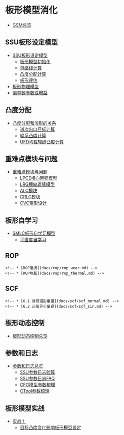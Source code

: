 # 板形模型消化

* [GSM总览](docs/anatomy/gsm_anatomy.md)

## SSU板形设定模型

* [SSU板形设定模型](docs/ssu/ssu_overview.md)
    * [板形模型初始化](docs/ssu/ssu_init.md)
    * [包络线计算](docs/ssu/ssu_env.md)
    * [凸度分配计算](docs/ssu/ssu_alc.md)
    * [板形评估](docs/ssu/ssu_elv.md)
* [板形物理模型](docs/ssu/ssu_physical_model.md)
* [偏导数参数或增益](docs/ssu/ssu_xfer_func.md)

## 凸度分配

* [凸度分配和浪形的关系](docs/allocation/allocation_overview.md)
    * [道次出口目标计算](docs/allocation/delivery_pass_targets.md)
    * [辊系凸度计算](docs/allocation/roll_stack_crowns.md)
    * [UFD均载辊缝凸度计算](docs/allocation/UFD_calc.md)
    <!-- * [2.4 CVC等效凸度计算](docs/allocation/roll_grnd_calc.md) -->
    <!-- * [2.5 窜辊设定计算](docs/allocation/pos_shft_actuator.md) -->
    <!-- * [2.6 弯辊设定计算](docs/allocation/bend_frc_actuator.md) -->
    <!-- * [2.7 凸度分配迭代计算](docs/allocation/alc_cycle_calc.md) -->

## 重难点模块与问题

* [重难点模块与问题](docs/submodel/submodel_overview.md)
    <!-- * [3.1 空载辊缝模型](docs/submodel/unloaded_roll_gap_model.md) -->
    <!-- * [3.2 有载辊缝模型](docs/submodel/loaded_roll_gap_model.md) -->
    * [LPCE横向带钢模型](docs/submodel/LPCE_model.md)
    * [LRG横向辊缝模型](docs/submodel/LRG_model.md)
    <!-- * [3.5 临界浪形模型](docs/submodel/critical_buckling_model.md) -->
    <!-- * [3.6 TARGT模块](docs/submodel/TARGT_model.md) -->
    * [ALC模块](docs/submodel/ALC_model.md)
    * [CRLC模块](docs/submodel/CRLC_model.md)
    * [CVC辊形设计](docs/submodel/cvc_roll_design.md)

## 板形自学习

* [SMLC板形自学习模型](docs/smlc/smlc_overview.md)
    <!-- * [4.1 自学习策略](docs/smlc/adapt_strategy.md) -->
    <!-- * [4.2 辊系凸度补偿](docs/smlc/wr_crn_off.md) -->
    <!-- * [4.3 凸度自学习](docs/smlc/profile_adapt.md) -->
    * [平直度自学习](docs/smlc/flatness_adapt.md)
    <!-- * [4.5 有效单位凸度自学习](docs/smlc/eff_pu_profile_adapt.md) -->


## ROP

<!-- * [ROP轧辊模型](docs/rop/rop_overview.md) -->
    <!-- * [ROP磨损](docs/rop/rop_wear.md) -->
    <!-- * [ROP热胀](docs/rop/rop_thermal.md) -->

## SCF

<!-- * [6 SCF平辊窜辊策略模型](docs/scf/scf_overview.md) -->
    <!-- * [6.1 常规辊形窜辊](docs/scf/scf_normal.md) -->
    <!-- * [6.2 正弦异步窜辊](docs/scf/scf_sin.md) -->

## 板形动态控制

* [板形动态控制总览](docs/dynamic_control/dynamic_control_overview.md)
    <!-- * [ASPC凸度反馈控制](docs/dynamic_control/aspc.md) -->
    <!-- * [ASFC浪形反馈控制](docs/dynamic_control/asfc.md) -->
    <!-- * [FFC轧制力跟随控制](docs/dynamic_control/ffc.md) -->
    <!-- * [TCFC热胀跟随控制](docs/dynamic_control/tcfc.md) -->

## 参数和日志

* [参数和日志总览](docs/parameters/parameters_overview.md)
    * [SSU参数日志验算](docs/parameters/ssu_log_checking_calculation.md)
    * [SSU参数日志FAQ](docs/parameters/ssu_log_FAQ.md)
    * [CFG模型参数梳理](docs/parameters/cfg_parameters.md)
    * [CTool参数梳理](docs/parameters/ctool_gsm.md)

## 板形模型实战

* [实战！](docs/actual_combat/actual_combat_overview.md)
    * [目标凸度变化影响板形模型设定](docs/actual_combat/target_crown_change_has_influence_on_shape_model_references.md)
    <!-- * [板形能力校核](docs/actual_combat/shape_ability_checking.md) -->
    <!-- * [正弦异步窜辊策略的调整](docs/actual_combat/正弦异步窜辊策略的调整.md) -->
    <!-- * [热轧目标凸度对硅钢同板差的影响](docs/actual_combat/热轧目标凸度对硅钢同板差的影响.md) -->

